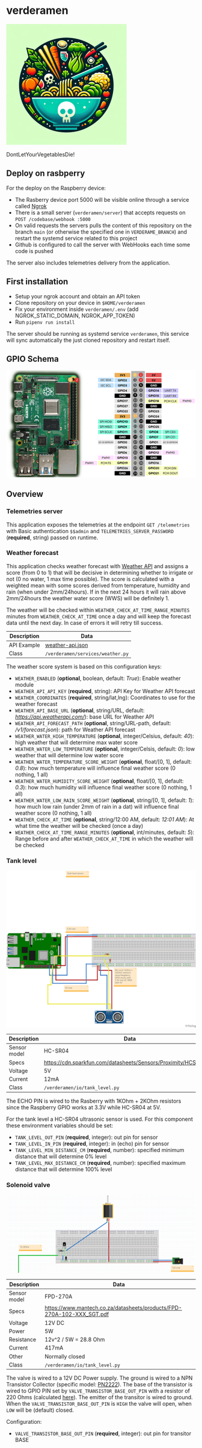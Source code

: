 # verderamen

![Alt text](./verderamen.png "Verderamen logo")

DontLetYourVegetablesDie!

## Deploy on rasbperry

For the deploy on the Raspberry device:

- The Rasberry device port 5000 will be visible online through a service called [Ngrok](https://dashboard.ngrok.com/get-started/setup/raspberrypi)
- There is a small server (`verderamen/server`) that accepts requests on `POST /codebase/webhook :5000`
- On valid requests the servers pulls the content of this repository on the branch `main` (or otherwise the specified one in `VERDERAME_BRANCH`) and restart the systemd service related to this project
- Github is configured to call the server with WebHooks each time some code is pushed

The server also includes telemetries delivery from the application.

## First installation

- Setup your ngrok account and obtain an API token
- Clone repository on your device in `$HOME/verderamen`
- Fix your environment inside `verderamen/.env` (add NGROK_STATIC_DOMAIN, NGROK_APP_TOKEN)
- Run `pipenv run install`

The server should be running as systemd service `verderamen`, this service will sync automatically the just cloned repository and restart itself.

## GPIO Schema

![Alt text](./docs/gpio.png "Raspberry GPIO map")

## Overview

### Telemetries server

This application exposes the telemetries at the endpoint `GET /telemetries` with Basic authentication `$$admin` and `TELEMETRIES_SERVER_PASSWORD` (**required**, string) passed on runtime.

### Weather forecast

This application checks weather forecast with [Weather API](https://www.weatherapi.com/api-explorer.aspx#forecast) and assigns a score (from 0 to 1) that will be decisive in determining whether to irrigate or not (0 no water, 1 max time possible). The score is calculated with a weighted mean with some scores derived from temperature, humidity and rain (when under 2mm/24hours). If in the next 24 hours it will rain above 2mm/24hours the weather water score (WWS) will be definitely 1.

The weather will be checked within `WEATHER_CHECK_AT_TIME_RANGE_MINUTES` minutes from `WEATHER_CHECK_AT_TIME` once a day and will keep the forecast data until the next day. In case of errors it will retry till success.

| Description  | Data |
|--------------|------|
| API Example     |  [weather-api.json](/docs/weather-api.json)   |
| Class     |   `/verderamen/services/weather.py`   |

The weather score system is based on this configuration keys:

- `WEATHER_ENABLED` (**optional**, boolean, default: *True*): Enable weather module
- `WEATHER_API_API_KEY` (**required**, string): API Key for Weather API forecast
- `WEATHER_COORDINATES` (**required**, string/lat,lng): Coordinates to use for the weather forecast
- `WEATHER_API_BASE_URL` (**optional**, string/URL, default: *https://api.weatherapi.com/*): base URL for Weather API
- `WEATHER_API_FORECAST_PATH` (**optional**, string/URL-path, default: */v1/forecast.json*): path for Weather API forecast
- `WEATHER_WATER_HIGH_TEMPERATURE` (**optional**, integer/Celsius, default: *40*): high weather that will determine max water score
- `WEATHER_WATER_LOW_TEMPERATURE` (**optional**, integer/Celsis, default: *0*): low weather that will determine low water score
- `WEATHER_WATER_TEMPERATURE_SCORE_WEIGHT` (**optional**, float/[0, 1], default: *0.8*): how much temperature will influence final weather score (0 nothing, 1 all)
- `WEATHER_WATER_HUMIDITY_SCORE_WEIGHT` (**optional**, float/[0, 1], default: *0.3*): how much humidity will influence final weather score (0 nothing, 1 all)
- `WEATHER_WATER_LOW_RAIN_SCORE_WEIGHT` (**optional**, string/[0, 1], default: *1*):  how much low rain (under 2mm of rain in a dat) will influence final weather score (0 nothing, 1 all)
- `WEATHER_CHECK_AT_TIME` (**optional**, string/12:00 AM, default: *12:01 AM*): At what time the weather will be checked (once a day)
- `WEATHER_CHECK_AT_TIME_RANGE_MINUTES` (**optional**, int/minutes, default: *5*): Range before and after `WEATHER_CHECK_AT_TIME` in which the weather will be checked

### Tank level

![Alt text](./docs/tank.png "Tank GPIO")

| Description  | Data |
|--------------|------|
| Sensor model |  HC-SR04    |
| Specs        | https://cdn.sparkfun.com/datasheets/Sensors/Proximity/HCSR04.pdf     |
| Voltage      |   5V   |
| Current     |   12mA   |
| Class     |   `/verderamen/io/tank_level.py`   |

The ECHO PIN is wired to the Rasberry with 1KOhm + 2KOhm resistors since the Raspberry GPIO works at 3.3V while HC-SR04 at 5V.

For the tank level a HC-SR04 ultrasonic sensor is used. For this component these environment variables should be set:

- `TANK_LEVEL_OUT_PIN` (**required**, integer): out pin for sensor
- `TANK_LEVEL_IN_PIN` (**required**, integer): in (echo) pin for sensor
- `TANK_LEVEL_MIN_DISTANCE_CM` (**required**, number): specified minimum distance that will determine 0% level
- `TANK_LEVEL_MAX_DISTANCE_CM` (**required**, number): specified maximum distance that will determine 100% level

### Solenoid valve

![alt text](./docs/valve.png)

| Description  | Data |
|--------------|------|
| Sensor model |  FPD-270A    |
| Specs        | https://www.mantech.co.za/datasheets/products/FPD-270A-102-XXX_SGT.pdf     |
| Voltage      |   12V DC   |
| Power      |   5W   |
| Resistance      |   12v^2 / 5W = 28.8 Ohm   |
| Current     |   417mA   |
| Other     |   Normally closed   |
| Class     |   `/verderamen/io/tank_level.py`   |


The valve is wired to a 12V DC Power supply. The ground is wired to a NPN Transistor Collector (specific model: [PN2222](https://users.ece.utexas.edu/~valvano/Datasheets/PN2222-D.pdf)). The base of the transistor is wired to GPIO PIN set by `VALVE_TRANSISTOR_BASE_OUT_PIN` with a resistor of 220 Ohms (calculated [here](https://guitarscience.net/calcs/ceswtch.htm)). The emitter of the transitor is wired to ground. When the `VALVE_TRANSISTOR_BASE_OUT_PIN` is `HIGH` the valve will open, when `LOW` will be (default) closed.

Configuration:

- `VALVE_TRANSISTOR_BASE_OUT_PIN` (**required**, integer): out pin for transitor BASE
